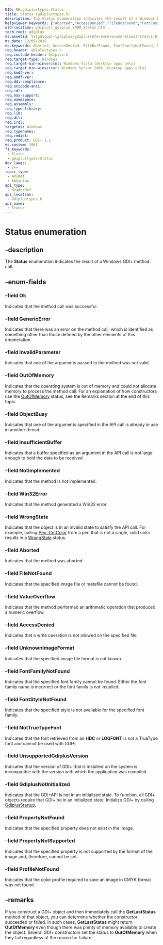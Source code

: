 ```yaml
---
UID: NE:gdiplustypes.Status
title: Status (gdiplustypes.h)
description: The Status enumeration indicates the result of a Windows GDI+ method call.
helpviewer_keywords: ["Aborted","AccessDenied","FileNotFound","FontFamilyNotFound","FontStyleNotFound","GdiplusNotInitialized","GenericError","InsufficientBuffer","InvalidParameter","NotImplemented","NotTrueTypeFont","ObjectBusy","Ok","OutOfMemory","ProfileNotFound","PropertyNotFound","PropertyNotSupported","Status","Status enumeration [GDI+]","UnknownImageFormat","UnsupportedGdiplusVersion","ValueOverflow","Win32Error","WrongState","_gdiplus_ENUM_Status","gdiplus._gdiplus_ENUM_Status","gdiplustypes/Aborted","gdiplustypes/AccessDenied","gdiplustypes/FileNotFound","gdiplustypes/FontFamilyNotFound","gdiplustypes/FontStyleNotFound","gdiplustypes/GdiplusNotInitialized","gdiplustypes/GenericError","gdiplustypes/InsufficientBuffer","gdiplustypes/InvalidParameter","gdiplustypes/NotImplemented","gdiplustypes/NotTrueTypeFont","gdiplustypes/ObjectBusy","gdiplustypes/Ok","gdiplustypes/OutOfMemory","gdiplustypes/ProfileNotFound","gdiplustypes/PropertyNotFound","gdiplustypes/PropertyNotSupported","gdiplustypes/Status","gdiplustypes/UnknownImageFormat","gdiplustypes/UnsupportedGdiplusVersion","gdiplustypes/ValueOverflow","gdiplustypes/Win32Error","gdiplustypes/WrongState"]
old-location: gdiplus\_gdiplus_ENUM_Status.htm
tech.root: gdiplus
ms.assetid: VS|gdicpp|~\gdiplus\gdiplusreference\enumerations\status.htm
ms.date: 12/05/2018
ms.keywords: Aborted, AccessDenied, FileNotFound, FontFamilyNotFound, FontStyleNotFound, GdiplusNotInitialized, GenericError, InsufficientBuffer, InvalidParameter, NotImplemented, NotTrueTypeFont, ObjectBusy, Ok, OutOfMemory, ProfileNotFound, PropertyNotFound, PropertyNotSupported, Status, Status enumeration [GDI+], UnknownImageFormat, UnsupportedGdiplusVersion, ValueOverflow, Win32Error, WrongState, _gdiplus_ENUM_Status, gdiplus._gdiplus_ENUM_Status, gdiplustypes/Aborted, gdiplustypes/AccessDenied, gdiplustypes/FileNotFound, gdiplustypes/FontFamilyNotFound, gdiplustypes/FontStyleNotFound, gdiplustypes/GdiplusNotInitialized, gdiplustypes/GenericError, gdiplustypes/InsufficientBuffer, gdiplustypes/InvalidParameter, gdiplustypes/NotImplemented, gdiplustypes/NotTrueTypeFont, gdiplustypes/ObjectBusy, gdiplustypes/Ok, gdiplustypes/OutOfMemory, gdiplustypes/ProfileNotFound, gdiplustypes/PropertyNotFound, gdiplustypes/PropertyNotSupported, gdiplustypes/Status, gdiplustypes/UnknownImageFormat, gdiplustypes/UnsupportedGdiplusVersion, gdiplustypes/ValueOverflow, gdiplustypes/Win32Error, gdiplustypes/WrongState
req.header: gdiplustypes.h
req.include-header: Gdiplus.h
req.target-type: Windows
req.target-min-winverclnt: Windows Vista [desktop apps only]
req.target-min-winversvr: Windows Server 2008 [desktop apps only]
req.kmdf-ver: 
req.umdf-ver: 
req.ddi-compliance: 
req.unicode-ansi: 
req.idl: 
req.max-support: 
req.namespace: 
req.assembly: 
req.type-library: 
req.lib: 
req.dll: 
req.irql: 
targetos: Windows
req.typenames: 
req.redist: 
req.product: GDI+ 1.1
ms.custom: 19H1
f1_keywords:
 - Status
 - gdiplustypes/Status
dev_langs:
 - c++
topic_type:
 - APIRef
 - kbSyntax
api_type:
 - HeaderDef
api_location:
 - Gdiplustypes.h
api_name:
 - Status
---
```


# Status enumeration


## -description

The <b>Status</b> enumeration indicates the result of a Windows GDI+ method call.

## -enum-fields

### -field Ok

Indicates that the method call was successful.

### -field GenericError

Indicates that there was an error on the method call, which is identified as something other than those defined by the other elements of this enumeration.

### -field InvalidParameter

Indicates that one of the arguments passed to the method was not valid.

### -field OutOfMemory

Indicates that the operating system is out of memory and could not allocate memory to process the method call. For an explanation of how constructors use the <a href="https://docs.microsoft.com/windows/desktop/api/gdiplustypes/ne-gdiplustypes-status">OutOfMemory</a> status, see the Remarks section at the end of this topic.

### -field ObjectBusy

Indicates that one of the arguments specified in the API call is already in use in another thread.

### -field InsufficientBuffer

Indicates that a buffer specified as an argument in the API call is not large enough to hold the data to be received.

### -field NotImplemented

Indicates that the method is not implemented.

### -field Win32Error

Indicates that the method generated a Win32 error.

### -field WrongState

Indicates that the object is in an invalid state to satisfy the API call. For example, calling 
				<a href="https://docs.microsoft.com/windows/desktop/api/gdipluspen/nf-gdipluspen-pen-getcolor">Pen::GetColor</a> from a pen that is not a single, solid color results in a <a href="https://docs.microsoft.com/windows/desktop/api/gdiplustypes/ne-gdiplustypes-status">WrongState</a> status.

### -field Aborted

Indicates that the method was aborted.

### -field FileNotFound

Indicates that the specified image file or metafile cannot be found.

### -field ValueOverflow

Indicates that the method performed an arithmetic operation that produced a numeric overflow.

### -field AccessDenied

Indicates that a write operation is not allowed on the specified file.

### -field UnknownImageFormat

Indicates that the specified image file format is not known.

### -field FontFamilyNotFound

Indicates that the specified font family cannot be found. Either the font family name is incorrect or the font family is not installed.

### -field FontStyleNotFound

Indicates that the specified style is not available for the specified font family.

### -field NotTrueTypeFont

Indicates that the font retrieved from an 
				<b>HDC</b> or 
				<b>LOGFONT</b> is not a TrueType font and cannot be used with GDI+.

### -field UnsupportedGdiplusVersion

Indicates that the version of GDI+ that is installed on the system is incompatible with the version with which the application was compiled.

### -field GdiplusNotInitialized

Indicates that the GDI+API is not in an initialized state. To function, all GDI+ objects require that GDI+ be in an initialized state. Initialize GDI+ by calling 
				<a href="https://docs.microsoft.com/windows/desktop/api/gdiplusinit/nf-gdiplusinit-gdiplusstartup">GdiplusStartup</a>.

### -field PropertyNotFound

Indicates that the specified property does not exist in the image.

### -field PropertyNotSupported

Indicates that the specified property is not supported by the format of the image and, therefore, cannot be set.

### -field ProfileNotFound

Indicates that the color profile required to save an image in CMYK format was not found.

## -remarks

If you construct a GDI+ object and then immediately call the 
				<b>GetLastStatus</b> method of that object, you can determine whether the constructor succeeded or failed. In such cases, 
				<b>GetLastStatus</b> might return <b><b>OutOfMemory</b></b> even though there was plenty of memory available to create the object. Several GDI+ constructors set the status to <b><b>OutOfMemory</b></b> when they fail regardless of the reason for failure.

